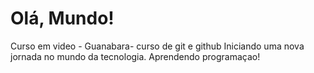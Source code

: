 # Olá, Mundo!
 Curso em video - Guanabara- curso de git e github
 Iniciando uma nova jornada no mundo da tecnologia. Aprendendo programaçao!
